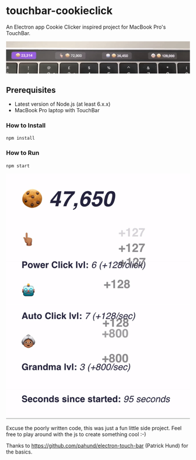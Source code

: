 # touchbar-cookieclick
An Electron app Cookie Clicker inspired project for MacBook Pro's TouchBar.

![Cookie Clicker Mac TouchBar](touch-bar-preview.gif)

## Prerequisites
* Latest version of Node.js (at least 6.x.x)
* MacBook Pro laptop with TouchBar



### How to Install
```
npm install
```
### How to Run
```
npm start
```

![Cookie Clicker Mac Screen TouchBar](screen-preview.gif)


Excuse the poorly written code, this was just a fun little side project.
Feel free to play around with the js to create something cool :-)


Thanks to https://github.com/pahund/electron-touch-bar (Patrick Hund) for the basics.
